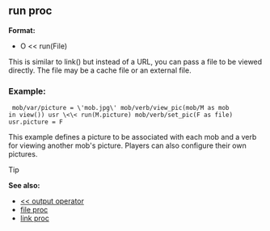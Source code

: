 ## run proc

**Format:**
+   O \<\< run(File)


This is similar to link() but instead of a URL, you can pass a
file to be viewed directly. The file may be a cache file or an external
file.
### Example:

```
 mob/var/picture = \'mob.jpg\' mob/verb/view_pic(mob/M as mob
in view()) usr \<\< run(M.picture) mob/verb/set_pic(F as file)
usr.picture = F 
```
 

This example defines a picture to be
associated with each mob and a verb for viewing another mob\'s picture.
Players can also configure their own pictures.

> [!TIP] 
> **See also:**
> +   [\<\< output operator](/ref/operator/%3c%3c/output.md) 
> +   [file proc](/ref/proc/file.md) 
> +   [link proc](/ref/proc/link.md) <!-- -->